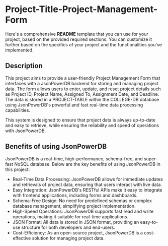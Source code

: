 # Project-Title-Project-Management-Form
Here's a comprehensive **README** template that you can use for your project, based on the provided required sections. You can customize it further based on the specifics of your project and the functionalities you've implemented.

## Description
This project aims to provide a user-friendly Project Management Form that interfaces with a JsonPowerDB backend for storing and managing project data. The form allows users to enter, update, and reset project details such as Project ID, Project Name, Assigned To, Assignment Date, and Deadline. The data is stored in a PROJECT-TABLE within the COLLEGE-DB database using JsonPowerDB's powerful and fast real-time data processing capabilities.

This system is designed to ensure that project data is always up-to-date and easy to retrieve, while ensuring the reliability and speed of operations with JsonPowerDB.


## Benefits of using JsonPowerDB
JsonPowerDB is a real-time, high-performance, schema-free, and super-fast NoSQL database. Below are the key benefits of using JsonPowerDB in this project:

- Real-Time Data Processing: JsonPowerDB allows for immediate updates and retrievals of project data, ensuring that users interact with live data.
- Easy Integration: JsonPowerDB's RESTful APIs make it easy to integrate with frontend applications, including forms and dashboards.
- Schema-Free Design: No need for predefined schemas or complex database management, simplifying project implementation.
- High-Speed Operations: JsonPowerDB supports fast read and write operations, making it suitable for real-time applications.
- JSON Format: All data is stored in JSON format, providing an easy-to-use structure for both developers and end-users.
- Cost-Efficiency: As an open-source project, JsonPowerDB is a cost-effective solution for managing project data.

